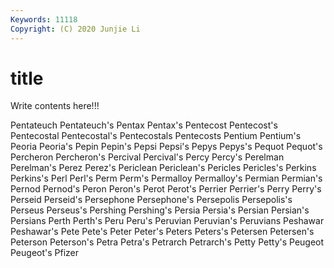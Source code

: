 ```yaml
---
Keywords: 11118
Copyright: (C) 2020 Junjie Li
---
```


# title

Write contents here!!!

Pentateuch 
Pentateuch's 
Pentax 
Pentax's 
Pentecost 
Pentecost's
Pentecostal 
Pentecostal's 
Pentecostals 
Pentecosts 
Pentium 
Pentium's 
Peoria 
Peoria's 
Pepin 
Pepin's
Pepsi 
Pepsi's 
Pepys 
Pepys's 
Pequot 
Pequot's 
Percheron 
Percheron's 
Percival 
Percival's
Percy 
Percy's 
Perelman 
Perelman's 
Perez 
Perez's 
Periclean 
Periclean's 
Pericles 
Pericles's
Perkins 
Perkins's 
Perl 
Perl's 
Perm 
Perm's 
Permalloy 
Permalloy's 
Permian 
Permian's
Pernod 
Pernod's 
Peron 
Peron's 
Perot 
Perot's 
Perrier 
Perrier's 
Perry 
Perry's
Perseid 
Perseid's 
Persephone 
Persephone's 
Persepolis 
Persepolis's 
Perseus 
Perseus's 
Pershing 
Pershing's
Persia 
Persia's 
Persian 
Persian's 
Persians 
Perth 
Perth's 
Peru 
Peru's 
Peruvian
Peruvian's 
Peruvians 
Peshawar 
Peshawar's 
Pete 
Pete's 
Peter 
Peter's 
Peters 
Peters's
Petersen 
Petersen's 
Peterson 
Peterson's 
Petra 
Petra's 
Petrarch 
Petrarch's 
Petty 
Petty's
Peugeot 
Peugeot's 
Pfizer 
